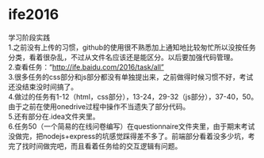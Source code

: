 # ife2016  
学习阶段实践  
1.之前没有上传的习惯，github的使用很不熟悉加上通知地比较匆忙所以没按任务分类，看着很杂乱，不过从文件名应该还是能区分。以后要加强代码管理。  
2.查看任务：“http://ife.baidu.com/2016/task/all”  
3.很多任务的css部分和js部分都没有单独提出来，之前做得时候习惯不好，考试还没结束没时间搞了。  
4.做过的任务有1-12（html，css部分），13-24，29-32（js部分），37-40，50。由于之前在使用onedrive过程中操作不当遗失了部分代码。  
5.还有部分在.idea文件夹里。  
6.任务50（一个简易的在线问卷编写）在questionnaire文件夹里，由于期末考试没做完，把nodejs+express的坑感觉踩得差不多了。前端部分看着没多少坑，考完了找时间做完吧，而且看着任务给的交互逻辑有问题。
